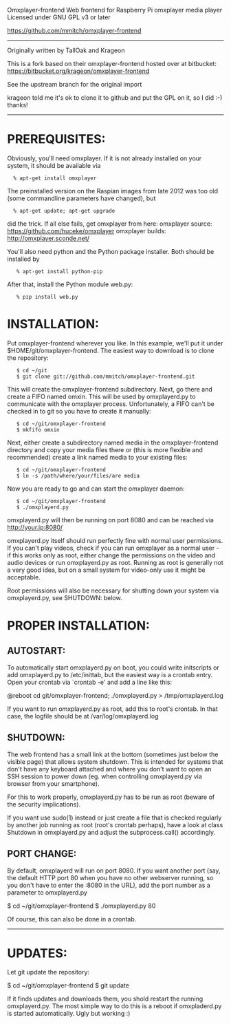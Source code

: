
 Omxplayer-frontend
 Web frontend for Raspberry Pi omxplayer media player
 Licensed under GNU GPL v3 or later

 https://github.com/mmitch/omxplayer-frontend

 - - - - - - - - - - - - - - - - -

 Originally written by TallOak and Krageon

 This is a fork based on their omxplayer-frontend hosted over at
 bitbucket: https://bitbucket.org/krageon/omxplayer-frontend

 See the upstream branch for the original import
 
 krageon told me it's ok to clone it to github and put the GPL on it,
 so I did :-)  thanks!
 
 - - - - - - - - - - - - - - - - -

PREREQUISITES:
==============
Obviously, you'll need omxplayer.  If it is not already installed on
your system, it should be available via
```
  % apt-get install omxplayer
```

The preinstalled version on the Raspian images from late 2012 was too
old (some commandline parameters have changed), but
```
  % apt-get update; apt-get upgrade
```

did the trick.  If all else fails, get omxplayer from here:
  omxplayer source:   https://github.com/huceke/omxplayer
  omxplayer builds:   http://omxplayer.sconde.net/


You'll also need python and the Python package installer.  Both should
be installed by 
```
   % apt-get install python-pip
```

After that, install the Python module web.py:
```
   % pip install web.py
```


INSTALLATION:
=============
Put omxplayer-frontend wherever you like.  In this example, we'll put
it under $HOME/git/omxplayer-frontend.  The easiest way to download
is to clone the repository:
```
   $ cd ~/git
   $ git clone git://github.com/mmitch/omxplayer-frontend.git
```
This will create the omxplayer-frontend subdirectory.  Next, go there
and create a FIFO named omxin.  This will be used by omxplayerd.py to
communicate with the omxplayer process.  Unfortunately, a FIFO can't
be checked in to git so you have to create it manually:
```
   $ cd ~/git/omxplayer-frontend
   $ mkfifo omxin
```
Next, either create a subdirectory named media in the
omxplayer-frontend directory and copy your media files there or (this
is more flexible and recommended) create a link named media to your
existing files:
```
   $ cd ~/git/omxplayer-frontend
   $ ln -s /path/where/your/files/are media
```
Now you are ready to go and can start the omxplayer daemon:
```
   $ cd ~/git/omxplayer-frontend
   $ ./omxplayerd.py
```
omxplayerd.py will then be running on port 8080 and can be reached via
http://your.ip:8080/

omxplayerd.py itself should run perfectly fine with normal user
permissions.  If you can't play videos, check if you can run omxplayer
as a normal user - if this works only as root, either change the
permissions on the video and audio devices or run omxplayerd.py as
root.  Running as root is generally not a very good idea, but on a
small system for video-only use it might be acceptable.

Root permissions will also be necessary for shutting down your system
via omxplayerd.py, see SHUTDOWN: below.


PROPER INSTALLATION:
==================== 

AUTOSTART:
----------
To automatically start omxplayerd.py on boot, you could write
initscripts or add omxplayerd.py to /etc/inittab, but the easiest way
is a crontab entry.  Open your crontab via `crontab -e' and add a line
like this:

@reboot cd git/omxplayer-frontend; ./omxplayerd.py > /tmp/omxplayerd.log

If you want to run omxplayerd.py as root, add this to root's crontab.
In that case, the logfile should be at /var/log/omxplayerd.log


SHUTDOWN:
---------
The web frontend has a small link at the bottom (sometimes just below
the visible page) that allows system shutdown.  This is intended for
systems that don't have any keyboard attached and where you don't want
to open an SSH session to power down (eg. when controlling omxplayerd.py
via browser from your smartphone).

For this to work properly, omxplayerd.py has to be run as root (beware
of the security implications).

If you want use sudo(1) instead or just create a file that is checked
regularly by another job running as root (root's crontab perhaps),
have a look at class Shutdown in omxplayerd.py and adjust the
subprocess.call() accordingly.


PORT CHANGE:
------------
By default, omxplayerd will run on port 8080. If you want another port
(say, the default HTTP port 80 when you have no other webserver
running, so you don't have to enter the :8080 in the URL), add the
port number as a parameter to omxplayerd.py

   $ cd ~/git/omxplayer-frontend
   $ ./omxplayerd.py 80

Of course, this can also be done in a crontab.


 - - - - - - - - - - - - - - - - -

UPDATES:
========
Let git update the repository:

   $ cd ~/git/omxplayer-frontend
   $ git update

If it finds updates and downloads them, you shold restart the running
omxplayerd.py.  The most simple way to do this is a reboot if
omxpladerd.py is started automatically.  Ugly but working :)

